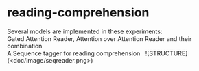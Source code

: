 # reading-comprehension

Several models are implemented in these experiments:  
Gated Attention Reader, Attention over Attention Reader and their combination  
A Sequence tagger for reading comprehension  
!<do not load this image>[STRUCTURE]
(<doc/image/seqreader.png>)
